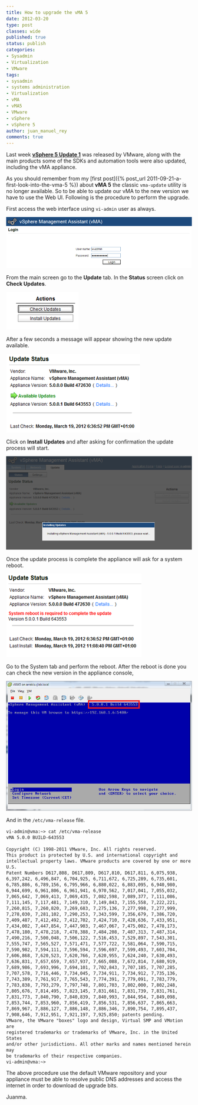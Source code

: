 ```yaml
---
title: How to upgrade the vMA 5
date: 2012-03-20
type: post
classes: wide
published: true
status: publish
categories:
- Sysadmin
- Virtualization
- VMware
tags:
- sysadmin
- systems administration
- Virtualization
- vMA
- vMA5
- VMware
- vSphere
- vSphere 5
author: juan_manuel_rey
comments: true
---
```


Last week **[vSphere 5 Update 1](http://blogs.vmware.com/vsphere/2012/03/cloud-infrastructure-suite-updates.html)** was released by VMware, along with the main products some of the SDKs and automation tools were also updated, including the vMA appliance.

As you should remember from my [first post]({% post_url 2011-09-21-a-first-look-into-the-vma-5 %}) about **vMA 5** the classic `vma-update` utility is no longer available. So to be able to update our vMA to the new version we have to use the Web UI. Following is the procedure to perform the upgrade.

First access the web interface using `vi-admin` user as always.

[![](/assets/images/vma_vima_login.png "vMA login screen")]({{site.url}}/assets/images/vma_vima_login.png)

From the main screen go to the **Update** tab. In the **Status** screen click on **Check Updates**.

[![](/assets/images/vma_check_updates.png "Check Updates")]({{site.url}}/assets/images/vma_check_updates.png)

After a few seconds a message will appear showing the new update available.

[![](/assets/images/vma_available_updates_screen.png "Available Updates")]({{site.url}}/assets/images/vma_available_updates_screen.png)

Click on **Install Updates** and after asking for confirmation the update process will start.

[![](/assets/images/vma_installing_updates.png "Installing Updates")]({{site.url}}/assets/images/vma_installing_updates.png)

Once the update process is complete the appliance will ask for a system reboot.

[![](/assets/images/vma_system_reboot.png "System reboot required")]({{site.url}}/assets/images/vma_system_reboot.png)

Go to the System tab and perform the reboot. After the reboot is done you can check the new version in the appliance console,

[![](/assets/images/vma_service_console.png "New vMA version")]({{site.url}}/assets/images/vma_service_console.png)

And in the `/etc/vma-release` file.

```
vi-admin@vma:~> cat /etc/vma-release
vMA 5.0.0 BUILD-643553

Copyright (C) 1998-2011 VMware, Inc. All rights reserved.
This product is protected by U.S. and international copyright and
intellectual property laws. VMware products are covered by one or more U.S.
Patent Numbers D617,808, D617,809, D617,810, D617,811, 6,075,938,
6,397,242, 6,496,847, 6,704,925, 6,711,672, 6,725,289, 6,735,601,
6,785,886, 6,789,156, 6,795,966, 6,880,022, 6,883,095, 6,940,980,
6,944,699, 6,961,806, 6,961,941, 6,970,562, 7,017,041, 7,055,032,
7,065,642, 7,069,413, 7,069,435, 7,082,598, 7,089,377, 7,111,086,
7,111,145, 7,117,481, 7,149,310, 7,149,843, 7,155,558, 7,222,221,
7,260,815, 7,260,820, 7,269,683, 7,275,136, 7,277,998, 7,277,999,
7,278,030, 7,281,102, 7,290,253, 7,343,599, 7,356,679, 7,386,720,
7,409,487, 7,412,492, 7,412,702, 7,424,710, 7,428,636, 7,433,951,
7,434,002, 7,447,854, 7,447,903, 7,467,067, 7,475,002, 7,478,173,
7,478,180, 7,478,218, 7,478,388, 7,484,208, 7,487,313, 7,487,314,
7,490,216, 7,500,048, 7,506,122, 7,516,453, 7,529,897, 7,543,301,
7,555,747, 7,565,527, 7,571,471, 7,577,722, 7,581,064, 7,590,715,
7,590,982, 7,594,111, 7,596,594, 7,596,697, 7,599,493, 7,603,704,
7,606,868, 7,620,523, 7,620,766, 7,620,955, 7,624,240, 7,630,493,
7,636,831, 7,657,659, 7,657,937, 7,665,088, 7,672,814, 7,680,919,
7,689,986, 7,693,996, 7,694,101, 7,702,843, 7,707,185, 7,707,285,
7,707,578, 7,716,446, 7,734,045, 7,734,911, 7,734,912, 7,735,136,
7,743,389, 7,761,917, 7,765,543, 7,774,391, 7,779,091, 7,783,779,
7,783,838, 7,793,279, 7,797,748, 7,801,703, 7,802,000, 7,802,248,
7,805,676, 7,814,495, 7,823,145, 7,831,661, 7,831,739, 7,831,761,
7,831,773, 7,840,790, 7,840,839, 7,840,993, 7,844,954, 7,849,098,
7,853,744, 7,853,960, 7,856,419, 7,856,531, 7,856,637, 7,865,663,
7,869,967, 7,886,127, 7,886,148, 7,886,346, 7,890,754, 7,895,437,
7,908,646, 7,912,951, 7,921,197, 7,925,850; patents pending.
VMware, the VMware "boxes" logo and design, Virtual SMP and VMotion are
registered trademarks or trademarks of VMware, Inc. in the United States
and/or other jurisdictions. All other marks and names mentioned herein may
be trademarks of their respective companies.
vi-admin@vma:~>
```

The above procedure use the default VMware repository and your appliance must be able to resolve public DNS addresses and access the internet in order to download de upgrade bits.

Juanma.
